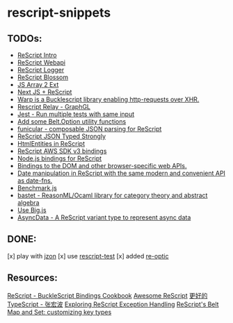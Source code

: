 # rescript-snippets

## TODOs:
* [ReScript Intro](https://github.com/mellson/rescript-intro)
* [ReScript Webapi](https://github.com/tinymce/rescript-webapi)
* [ReScript Logger](https://github.com/shakacode/rescript-logger)
* [ReScript Blossom](https://github.com/johnridesabike/rescript-blossom)
* [JS Array 2 Ext](https://github.com/nyinyithann/rescript-js-array2-extension)
* [Next JS + ReScript](https://github.com/ryyppy/rescript-nextjs-template)
* [Warp is a Bucklescript library enabling http-requests over XHR.](https://github.com/eWert-Online/warp)
* [Rescript Relay - GraphGL](https://rescript-relay-documentation.vercel.app)
* [Jest - Run multiple tests with same input](https://forum.rescript-lang.org/t/unit-testing-with-jest/2323/11)
* [Add some Belt.Option utility functions](https://forum.rescript-lang.org/t/add-some-belt-option-utility-functions/2437)
* [funicular - composable JSON parsing for ReScript](https://github.com/chris-armstrong/funicular)
* [ReScript JSON Typed Strongly](https://fullsteak.dev/posts/rescript-json-typed-strongly)
* [HtmlEntities in ReScript](https://github.com/johnridesabike/coronate/blob/master/src/HtmlEntities.res)
* [ReScript AWS SDK v3 bindings](https://github.com/chris-armstrong/rescript-aws-sdk-v3-wrapper)
* [Node.js bindings for ReScript](https://github.55860.com/TheSpyder/rescript-nodejs)
* [Bindings to the DOM and other browser-specific web APIs.](https://github.55860.com/tinymce/rescript-webapi)
* [Date manipulation in ReScript with the same modern and convenient API as date-fns.](https://github.com/mobily/rescript-date)
* [Benchmark.js](https://github.com/austindd/rescript-benchmarkjs)
* [bastet - ReasonML/Ocaml library for category theory and abstract algebra](https://risto-stevcev.github.io/bastet/bastet/index.html#monoidal-categories)
* [Use Big.js](https://github.com/greyblake/from-typescript-to-rescript/blob/master/rescript/src/bindings/Big.res)
* [AsyncData - A ReScript variant type to represent async data](https://github.com/bloodyowl/rescript-asyncdata)

## DONE:
[x] play with [jzon](https://github.com/nkrkv/jzon)
[x] use [rescript-test](https://github.com/bloodyowl/rescript-test)
[x] added [re-optic](https://github.com/scoville/re-optic)

## Resources:
[ReScript - BuckleScript Bindings Cookbook](https://github.com/yawaramin/bucklescript-bindings-cookbook/blob/master/ReScript.md)
[Awesome ReScript](https://github.com/fhammerschmidt/awesome-rescript)
[更好的TypeScript - 张宏波](https://www.zhihu.com/column/c_96822072)
[Exploring ReScript Exception Handling](https://dev.to/kevanstannard/exploring-rescript-exception-handling-57o3)
[ReScript's Belt Map and Set: customizing key types](https://dev.to/johnridesabike/bucklescript-belt-s-map-and-set-customizing-key-types-2cel)
